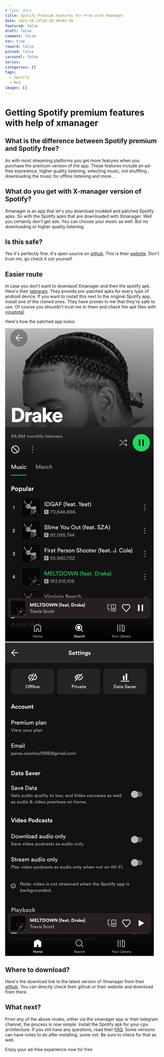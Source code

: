 ```yaml
---
# type: docs 
title: Spotify Premium Features for Free with Xmanager
date: 2023-10-23T20:28:30+03:30
featured: false
draft: false
comment: false
toc: true
reward: false
pinned: false
carousel: false
series:
categories: []
tags:
  - Spotify
  - Mod
images: []
---
```



# Getting Spotify premium features with help of xmanager

## What is the difference between Spotify premium and Spotify free?

As with most streaming platforms you get more features when you purchase the premium version of the app. These features include an ad-free expreience, higher quality listening, selecting music, not shuffling , downloading the music for offline listening and more...

## What do you get with X-manager version of Spotify?
Xmanager is an app that let's you download modded and patched Spotify apks. So with the Spotify apks that are downloaded with Xmanager:
Well you certainly don't get ads. You can choose your music as well. But no downloading or higher quality listening.

## Is this safe?

Yes it's perfectly fine. It's open source on [github](https://github.com/Team-xManager/xManager). This is their [website](https://www.xmanagerapp.com). Don't trust me, go check it out yourself.

## Easier route

In case you don't want to downlaod Xmanager and then the spotify apk. Here's their [telegram](https://t.me/xManagerSupport). They provide pre-patched apks for every type of android device. If you want to install this next to the original Spotify app, install one of the cloned ones. They have proven to me that they're safe to use. Of course you shouldn't trust me or them and check the apk files with [virustotal](https://www.virustotal.com/gui/home/upload).



Here's how the patched app looks:

![Resize](1.webp??width=600px&height=600px) ![Resize](2.webp??width=600px&height=600px)

## Where to download?

Here's the download link to the latest version of Xmanager from their [github](https://github.com/xManager-App/xManager/releases/latest/download/xManager.apk).
You can directly check their github or their website and download from there.

## What next?

From any of the above routes, either via the xmanager app or their telegram channel, the process is now simple. Install the Spotify apk for your cpu architecture.
If you still have any questions, read their [FAQ](https://www.xmanagerapp.com/faq). Some versions can have notes to do after installing, some not. Be sure to check for that as well.

Enjoy your ad-free experience now for free
